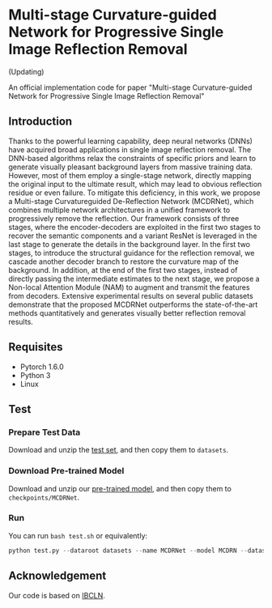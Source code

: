 # Multi-stage Curvature-guided Network for Progressive Single Image Reflection Removal
(Updating)

An official implementation code for paper "Multi-stage Curvature-guided Network for Progressive Single Image Reflection Removal"

## Introduction

Thanks to the powerful learning capability, deep neural networks (DNNs) have acquired broad applications in single image reflection removal. The DNN-based algorithms relax the constraints of specific priors and learn to generate visually pleasant background layers from massive training data. However, most of them employ a single-stage network, directly mapping the original input to the ultimate result, which may lead to obvious reflection residue or even failure. To mitigate this deficiency, in this work, we propose a Multi-stage Curvatureguided De-Reflection Network (MCDRNet), which combines multiple network architectures in a unified framework to progressively remove the reflection. Our framework consists of three stages, where the encoder-decoders are exploited in the first two stages to recover the semantic components and a variant ResNet is leveraged in the last stage to generate the details in the background layer. In the first two stages, to introduce the structural guidance for the reflection removal, we cascade another decoder branch to restore the curvature map of the background. In addition, at the end of the first two stages, instead of directly passing the intermediate estimates to the next stage, we propose a Non-local Attention Module (NAM) to augment and transmit the features from decoders. Extensive experimental results on several public datasets demonstrate that the proposed MCDRNet outperforms the state-of-the-art methods quantitatively and generates visually better reflection removal results. 

## Requisites

* Pytorch 1.6.0
* Python 3
* Linux

## Test

### Prepare Test Data

Download and unzip the [test set](https://drive.google.com/file/d/1bDYvzkdYBKw8UbOxTje7Sya1Rl_Nl8Oz/view?usp=sharing), and then copy them to `datasets`.

### Download Pre-trained Model

Download and unzip our [pre-trained model](https://drive.google.com/file/d/1lJnpe2vbvM7sASKgYE0W-T5d8L9vVvW8/view?usp=sharing), and then copy them to `checkpoints/MCDRNet`.

### Run

You can run `bash test.sh`
or equivalently:
```python
python test.py --dataroot datasets --name MCDRNet --model MCDRN --dataset_mode mcdr --preprocess "" --no_flip --epoch final --gpu_ids 0
```

## Acknowledgement

Our code is based on [IBCLN](https://github.com/JHL-HUST/IBCLN).

